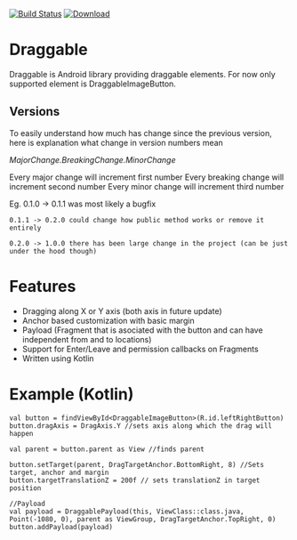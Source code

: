 [![Build Status](https://travis-ci.org/adsamcik/Draggable.svg?branch=master)](https://travis-ci.org/adsamcik/Draggable)
[ ![Download](https://api.bintray.com/packages/adsamcik/android-components/draggable/images/download.svg) ](https://bintray.com/adsamcik/android-components/draggable/_latestVersion)

# Draggable

Draggable is Android library providing draggable elements. For now only supported element is 
DraggableImageButton.

## Versions
To easily understand how much has change since the previous version, here is explanation what change in version numbers mean

*MajorChange.BreakingChange.MinorChange*

Every major change will increment first number
Every breaking change will increment second number
Every minor change will increment third number

Eg. 0.1.0 -> 0.1.1 was most likely a bugfix

    0.1.1 -> 0.2.0 could change how public method works or remove it entirely
    
    0.2.0 -> 1.0.0 there has been large change in the project (can be just under the hood though)

# Features
- Dragging along X or Y axis (both axis in future update)
- Anchor based customization with basic margin
- Payload (Fragment that is asociated with the button and can have independent from and to locations)
- Support for Enter/Leave and permission callbacks on Fragments
- Written using Kotlin

# Example (Kotlin)

    val button = findViewById<DraggableImageButton>(R.id.leftRightButton)
    button.dragAxis = DragAxis.Y //sets axis along which the drag will happen

    val parent = button.parent as View //finds parent

    button.setTarget(parent, DragTargetAnchor.BottomRight, 8) //Sets target, anchor and margin
    button.targetTranslationZ = 200f // sets translationZ in target position
    
    //Payload
    val payload = DraggablePayload(this, ViewClass::class.java, Point(-1080, 0), parent as ViewGroup, DragTargetAnchor.TopRight, 0)
    button.addPayload(payload)
